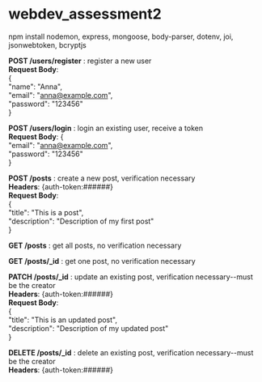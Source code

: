 # webdev_assessment2  
npm install nodemon, express, mongoose, body-parser, dotenv, joi, jsonwebtoken, bcryptjs  

**POST /users/register** : register a new user  
**Request Body**:  
   {  
     "name": "Anna",  
     "email": "anna@example.com",  
     "password": "123456"  
   }  
  
**POST /users/login** : login an existing user, receive a token  
**Request Body**: 
   {  
     "email": "anna@example.com",  
     "password": "123456"  
   }  
  
**POST /posts** : create a new post, verification necessary  
**Headers**: {auth-token:######}  
**Request Body**:   
   {  
     "title": "This is a post",  
     "description": "Description of my first post"  
   }  

**GET /posts** : get all posts, no verification necessary  
  
**GET /posts/_id** : get one post, no verification necessary   
  
**PATCH /posts/_id** : update an existing post, verification necessary--must be the creator  
**Headers**: {auth-token:######}  
**Request Body**:   
   {  
     "title": "This is an updated post",  
     "description": "Description of my updated post"  
   }  
  
**DELETE /posts/_id** : delete an existing post, verification necessary--must be the creator    
**Headers**: {auth-token:######}  
